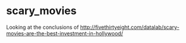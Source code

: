 # scary_movies
Looking at the conclusions of http://fivethirtyeight.com/datalab/scary-movies-are-the-best-investment-in-hollywood/
